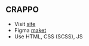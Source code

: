 ## CRAPPO
- Visit [site](https://bodmat.github.io/crappo/)
- Figma [maket](https://www.figma.com/file/cRFgfV3Kn5p1Ed3R2vHIjc/Cryptocurrency-Website)
- Use HTML, CSS (SCSS), JS
